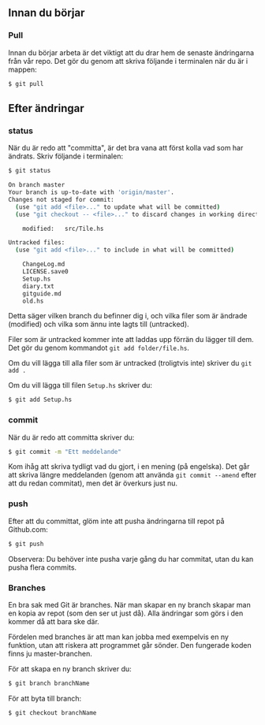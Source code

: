 ## Innan du börjar
### Pull
Innan du börjar arbeta är det viktigt att du drar hem de senaste ändringarna från vår repo. Det gör du genom att skriva följande i terminalen när du är i mappen:

```bash
$ git pull
```

## Efter ändringar

### status
När du är redo att "committa", är det bra vana att först kolla vad som har ändrats. Skriv följande i terminalen:

```bash
$ git status

On branch master
Your branch is up-to-date with 'origin/master'.
Changes not staged for commit:
  (use "git add <file>..." to update what will be committed)
  (use "git checkout -- <file>..." to discard changes in working directory)

	modified:   src/Tile.hs

Untracked files:
  (use "git add <file>..." to include in what will be committed)

	ChangeLog.md
	LICENSE.save0
	Setup.hs
	diary.txt
	gitguide.md
	old.hs
```

Detta säger vilken branch du befinner dig i, och vilka filer som är ändrade (modified) och vilka som ännu inte lagts till (untracked).

Filer som är untracked kommer inte att laddas upp förrän du lägger till dem. Det gör du genom kommandot ``git add folder/file.hs``.

Om du vill lägga till alla filer som är untracked (troligtvis inte) skriver du ``git add .``

Om du vill lägga till filen ``Setup.hs`` skriver du:

```bash
$ git add Setup.hs
```

### commit
När du är redo att committa skriver du:

```bash
$ git commit -m "Ett meddelande"
```

Kom ihåg att skriva tydligt vad du gjort, i en mening (på engelska). Det går att skriva längre meddelanden (genom att använda ``git commit --amend`` efter att du redan commitat), men det är överkurs just nu.

### push
Efter att du committat, glöm inte att pusha ändringarna till repot på Github.com:

```bash
$ git push
```

Observera: Du behöver inte pusha varje gång du har commitat, utan du kan pusha flera commits.

### Branches
En bra sak med Git är branches. När man skapar en ny branch skapar man en kopia av repot (som den ser ut just då). Alla ändringar som görs i den kommer då att bara ske där.

Fördelen med branches är att man kan jobba med exempelvis en ny funktion, utan att riskera att programmet går sönder. Den fungerade koden finns ju master-branchen.

För att skapa en ny branch skriver du:

```bash
$ git branch branchName
```

För att byta till branch:

```bash
$ git checkout branchName
```
